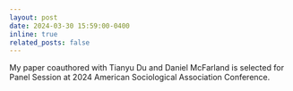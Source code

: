```yaml
---
layout: post
date: 2024-03-30 15:59:00-0400
inline: true
related_posts: false
---
```

My paper coauthored with Tianyu Du and Daniel McFarland is selected for Panel Session at 2024 American Sociological Association Conference.
